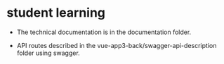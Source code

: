# student learning

- The technical documentation is in the documentation folder.
 
- API routes described in the vue-app3-back/swagger-api-description folder using swagger.  
